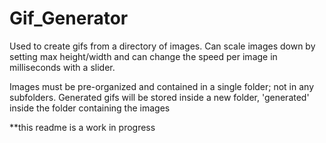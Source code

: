# Gif_Generator

Used to create gifs from a directory of images. Can scale images down by setting max height/width and can change the speed per image in milliseconds with a slider. 

Images must be pre-organized and contained in a single folder; not in any subfolders. Generated gifs will be stored inside a new folder, 'generated' 
inside the folder containing the images

**this readme is a work in progress
